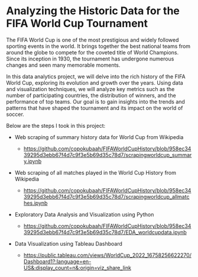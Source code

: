 # Analyzing the Historic Data for the FIFA World Cup Tournament

The FIFA World Cup is one of the most prestigious and widely followed sporting events in the world. It brings together the best national teams from around the globe to compete for the coveted title of World Champions. Since its inception in 1930, the tournament has undergone numerous changes and seen many memorable moments. 

In this data analytics project, we will delve into the rich history of the FIFA World Cup, exploring its evolution and growth over the years. Using data and visualization techniques, we will analyze key metrics such as the number of participating countries, the distribution of winners, and the performance of top teams. Our goal is to gain insights into the trends and patterns that have shaped the tournament and its impact on the world of soccer.

Below are the steps I took in this project:

- Web scraping of summary history data for World Cup from Wikipedia
  - https://github.com/copokubaah/FIFAWorldCupHistory/blob/958ec3439295d3ebb67f4d7c9f3e5b69d35c78d7/scrapingworldcup_summary.ipynb
   
- Web scraping of all matches played in the World Cup History from Wikipedia
  - https://github.com/copokubaah/FIFAWorldCupHistory/blob/958ec3439295d3ebb67f4d7c9f3e5b69d35c78d7/scrapingworldcup_allmatches.ipynb
  
- Exploratory Data Analysis and Visualization using Python
  - https://github.com/copokubaah/FIFAWorldCupHistory/blob/958ec3439295d3ebb67f4d7c9f3e5b69d35c78d7/EDA_worldcupdata.ipynb
  
- Data Visualization using Tableau Dashboard
  - https://public.tableau.com/views/WorldCup_2022_16758256622270/Dashboard1?:language=en-US&:display_count=n&:origin=viz_share_link
  
  


